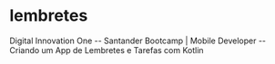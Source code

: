 # lembretes
Digital Innovation One -- Santander Bootcamp | Mobile Developer --  Criando um App de Lembretes e Tarefas com Kotlin
